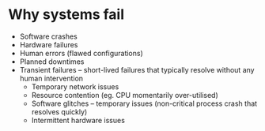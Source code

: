 # Why systems fail

- Software crashes
- Hardware failures
- Human errors (flawed configurations)
- Planned downtimes
- Transient failures – short-lived failures that typically resolve without any human intervention
  - Temporary network issues
  - Resource contention (eg. CPU momentarily over-utilised)
  - Software glitches – temporary issues (non-critical process crash that resolves quickly)
  - Intermittent hardware issues
